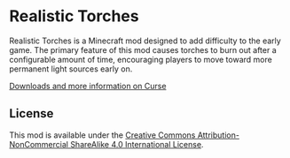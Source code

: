 # Realistic Torches

Realistic Torches is a Minecraft mod designed to add difficulty to the early game. The primary feature of this mod causes torches to burn out after a configurable amount of time, encouraging players to move toward more permanent light sources early on.

[Downloads and more information on Curse](https://minecraft.curseforge.com/projects/realistic-torches)

## License

This mod is available under the [Creative Commons Attribution-NonCommercial ShareAlike 4.0 International License](https://creativecommons.org/licenses/by-nc-sa/4.0/legalcode).